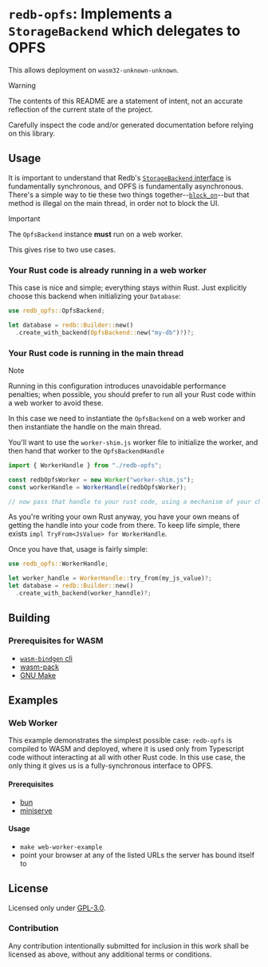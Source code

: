 # `redb-opfs`: Implements a `StorageBackend` which delegates to OPFS

This allows deployment on `wasm32-unknown-unknown`.

> [!WARNING]
> The contents of this README are a statement of intent, not an accurate reflection of the current state of the project.
>
> Carefully inspect the code and/or generated documentation before relying on this library.

## Usage

It is important to understand that Redb's [`StorageBackend` interface](https://docs.rs/redb/latest/redb/trait.StorageBackend.html) is fundamentally synchronous,
and OPFS is fundamentally asynchronous.
There's a simple way to tie these two things together--[`block_on`](https://docs.rs/futures-lite/latest/futures_lite/future/fn.block_on.html)--but that method
is illegal on the main thread, in order not to block the UI.

> [!IMPORTANT]
> The `OpfsBackend` instance **must** run on a web worker.

This gives rise to two use cases.

### Your Rust code is already running in a web worker

This case is nice and simple; everything stays within Rust. Just explicitly choose this backend when initializing your `Database`:

```rust
use redb_opfs::OpfsBackend;

let database = redb::Builder::new()
  .create_with_backend(OpfsBackend::new("my-db")?)?;
```

### Your Rust code is running in the main thread

> [!NOTE]
> Running in this configuration introduces unavoidable performance penalties;
> when possible, you should prefer to run all your Rust code within a web worker to avoid these.

In this case we need to instantiate the `OpfsBackend` on a web worker and then instantiate the handle on the main thread.

You'll want to use the `worker-shim.js` worker file to initialize the worker, and then hand that worker to the `OpfsBackendHandle`

```js
import { WorkerHandle } from "./redb-opfs";

const redbOpfsWorker = new Worker("worker-shim.js");
const workerHandle = WorkerHandle(redbOpfsWorker);

// now pass that handle to your rust code, using a mechanism of your choice.
```

As you're writing your own Rust anyway, you have your own means of getting the handle into your code from there.
To keep life simple, there exists `impl TryFrom<JsValue> for WorkerHandle`.

Once you have that, usage is fairly simple:

```rust
use redb_opfs::WorkerHandle;

let worker_handle = WorkerHandle::try_from(my_js_value)?;
let database = redb::Builder::new()
  .create_with_backend(worker_hanndle)?;
```

## Building

### Prerequisites for WASM

- [`wasm-bindgen` cli](https://github.com/wasm-bindgen/wasm-bindgen?tab=readme-ov-file#install-wasm-bindgen-cli)
- [wasm-pack](https://github.com/drager/wasm-pack)
- [GNU Make](https://www.gnu.org/software/make/)

## Examples

### Web Worker

This example demonstrates the simplest possible case: `redb-opfs` is compiled to WASM and deployed,
where it is used only from Typescript code without interacting at all with other Rust code. In this use case, the
only thing it gives us is a fully-synchronous interface to OPFS.

#### Prerequisites

- [bun](https://bun.com/)
- [miniserve](https://github.com/svenstaro/miniserve)

#### Usage

- `make web-worker-example`
- point your browser at any of the listed URLs the server has bound itself to

## License

Licensed only under [GPL-3.0](./LICENSE).

### Contribution

Any contribution intentionally submitted for inclusion in this work shall be licensed as above, without any additional terms or conditions.
